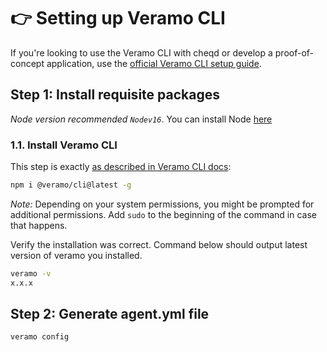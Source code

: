 # 👉 Setting up Veramo CLI

If you're looking to use the Veramo CLI with cheqd or develop a proof-of-concept application, use the [official Veramo CLI setup guide](https://veramo.io/docs/veramo_agent/cli_tool/).

## Step 1: Install requisite packages

_Node version recommended `Nodev16`_. You can install Node [here](https://nodejs.org/en/download/)

### 1.1. Install Veramo CLI

This step is exactly [as described in Veramo CLI docs](https://veramo.io/docs/veramo_agent/cli_tool/):

```bash
npm i @veramo/cli@latest -g
```

_Note:_ Depending on your system permissions, you might be prompted for additional permissions. Add `sudo` to the beginning of the command in case that happens.

Verify the installation was correct. Command below should output latest version of veramo you installed.

```bash
veramo -v
x.x.x
```

## Step 2: Generate agent.yml file

```bash
veramo config
```
